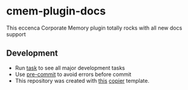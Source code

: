 # cmem-plugin-docs

This eccenca Corporate Memory plugin totally rocks with all new docs support

## Development

- Run [task](https://taskfile.dev/) to see all major development tasks
- Use [pre-commit](https://pre-commit.com/) to avoid errors before commit
- This repository was created with [this](https://github.com/eccenca/cmem-plugin-template) [copier](https://copier.readthedocs.io/) template.

